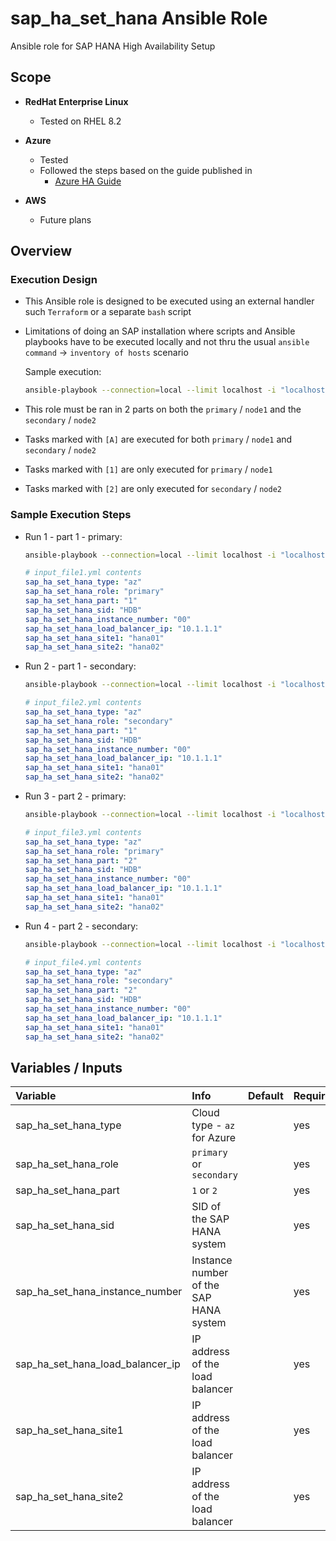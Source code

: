 # sap_ha_set_hana Ansible Role

Ansible role for SAP HANA High Availability Setup

## Scope

- **RedHat Enterprise Linux**
    - Tested on RHEL 8.2

- **Azure** 
    - Tested
    - Followed the steps based on the guide published in
        - [Azure HA Guide](https://docs.microsoft.com/en-us/azure/virtual-machines/workloads/sap/sap-hana-high-availability-rhel)

- **AWS**
    - Future plans

## Overview

### Execution Design

- This Ansible role is designed to be executed using an external handler such `Terraform` or a separate `bash` script
- Limitations of doing an SAP installation where scripts and Ansible playbooks have to be executed locally and not thru the usual `ansible command` -> `inventory of hosts` scenario

    Sample execution:

    ```bash
    ansible-playbook --connection=local --limit localhost -i "localhost," sap-hana-ha.yml -e "@input_file.yml"
    ```

- This role must be ran in 2 parts on both the `primary` / `node1` and the `secondary` / `node2`
- Tasks marked with `[A]` are executed for both `primary` / `node1` and `secondary` / `node2`
- Tasks marked with `[1]` are only executed for `primary` / `node1`
- Tasks marked with `[2]` are only executed for `secondary` / `node2`

### Sample Execution Steps

- Run 1 - part 1 - primary:
    ```bash
    ansible-playbook --connection=local --limit localhost -i "localhost," sap-hana-ha.yml -e "@input_file1.yml"
    ```
    ```yaml
    # input_file1.yml contents
    sap_ha_set_hana_type: "az"
    sap_ha_set_hana_role: "primary"
    sap_ha_set_hana_part: "1"
    sap_ha_set_hana_sid: "HDB"
    sap_ha_set_hana_instance_number: "00"
    sap_ha_set_hana_load_balancer_ip: "10.1.1.1"
    sap_ha_set_hana_site1: "hana01"
    sap_ha_set_hana_site2: "hana02"
    ```

- Run 2 - part 1 - secondary:
    ```bash
    ansible-playbook --connection=local --limit localhost -i "localhost," sap-hana-ha.yml -e "@input_file2.yml"
    ```
    ```yaml
    # input_file2.yml contents
    sap_ha_set_hana_type: "az"
    sap_ha_set_hana_role: "secondary"
    sap_ha_set_hana_part: "1"
    sap_ha_set_hana_sid: "HDB"
    sap_ha_set_hana_instance_number: "00"
    sap_ha_set_hana_load_balancer_ip: "10.1.1.1"
    sap_ha_set_hana_site1: "hana01"
    sap_ha_set_hana_site2: "hana02"
    ```

- Run 3 - part 2 - primary:
    ```bash
    ansible-playbook --connection=local --limit localhost -i "localhost," sap-hana-ha.yml -e "@input_file3.yml"
    ```
    ```yaml
    # input_file3.yml contents
    sap_ha_set_hana_type: "az"
    sap_ha_set_hana_role: "primary"
    sap_ha_set_hana_part: "2"
    sap_ha_set_hana_sid: "HDB"
    sap_ha_set_hana_instance_number: "00"
    sap_ha_set_hana_load_balancer_ip: "10.1.1.1"
    sap_ha_set_hana_site1: "hana01"
    sap_ha_set_hana_site2: "hana02"
    ```

- Run 4 - part 2 - secondary:
    ```bash
    ansible-playbook --connection=local --limit localhost -i "localhost," sap-hana-ha.yml -e "@input_file4.yml"
    ```
    ```yaml
    # input_file4.yml contents
    sap_ha_set_hana_type: "az"
    sap_ha_set_hana_role: "secondary"
    sap_ha_set_hana_part: "2"
    sap_ha_set_hana_sid: "HDB"
    sap_ha_set_hana_instance_number: "00"
    sap_ha_set_hana_load_balancer_ip: "10.1.1.1"
    sap_ha_set_hana_site1: "hana01"
    sap_ha_set_hana_site2: "hana02"
    ```

## Variables / Inputs

| **Variable**                          | **Info**                                  | **Default** | **Required** |
| :---                                  | :---                                      | :---        | :---         |
| sap_ha_set_hana_type                  | Cloud type - `az` for Azure               | <none>      | yes          |
| sap_ha_set_hana_role                  | `primary` or `secondary`                  | <none>      | yes          |
| sap_ha_set_hana_part                  | `1` or `2`                                | <none>      | yes          |
| sap_ha_set_hana_sid                   | SID of the SAP HANA system                | <none>      | yes          |
| sap_ha_set_hana_instance_number       | Instance number of the SAP HANA system    | <none>      | yes          |
| sap_ha_set_hana_load_balancer_ip      | IP address of the load balancer           | <none>      | yes          |
| sap_ha_set_hana_site1                 | IP address of the load balancer           | <none>      | yes          |
| sap_ha_set_hana_site2                 | IP address of the load balancer           | <none>      | yes          |

